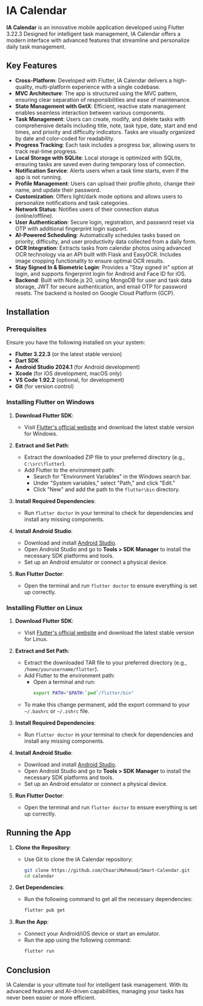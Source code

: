 # IA Calendar

**IA Calendar** is an innovative mobile application developed using Flutter 3.22.3 Designed for intelligent task management, IA Calendar offers a modern interface with advanced features that streamline and personalize daily task management.

## Key Features

- **Cross-Platform**: Developed with Flutter, IA Calendar delivers a high-quality, multi-platform experience with a single codebase.
- **MVC Architecture**: The app is structured using the MVC pattern, ensuring clear separation of responsibilities and ease of maintenance.
- **State Management with GetX**: Efficient, reactive state management enables seamless interaction between various components.
- **Task Management**: Users can create, modify, and delete tasks with comprehensive details including title, note, task type, date, start and end times, and priority and difficulty indicators. Tasks are visually organized by date and color-coded for readability.
- **Progress Tracking**: Each task includes a progress bar, allowing users to track real-time progress.
- **Local Storage with SQLite**: Local storage is optimized with SQLite, ensuring tasks are saved even during temporary loss of connection.
- **Notification Service**: Alerts users when a task time starts, even if the app is not running.
- **Profile Management**: Users can upload their profile photo, change their name, and update their password.
- **Customization**: Offers light/dark mode options and allows users to personalize notifications and task categories.
- **Network Status**: Notifies users of their connection status (online/offline).
- **User Authentication**: Secure login, registration, and password reset via OTP with additional fingerprint login support.
- **AI-Powered Scheduling**: Automatically schedules tasks based on priority, difficulty, and user productivity data collected from a daily form.
- **OCR Integration**: Extracts tasks from calendar photos using advanced OCR technology via an API built with Flask and EasyOCR. Includes image cropping functionality to ensure optimal OCR results.
- **Stay Signed In & Biometric Login**: Provides a "Stay signed in" option at login, and supports fingerprint login for Android and Face ID for iOS.
- **Backend**: Built with Node.js 20, using MongoDB for user and task data storage, JWT for secure authentication, and email OTP for password resets. The backend is hosted on Google Cloud Platform (GCP).

## Installation

### Prerequisites

Ensure you have the following installed on your system:

- **Flutter 3.22.3** (or the latest stable version)
- **Dart SDK**
- **Android Studio 2024.1** (for Android development)
- **Xcode** (for iOS development, macOS only)
- **VS Code 1.92.2** (optional, for development)
- **Git** (for version control)

### Installing Flutter on Windows

1. **Download Flutter SDK**: 
   - Visit [Flutter's official website](https://flutter.dev) and download the latest stable version for Windows.
   
2. **Extract and Set Path**:
   - Extract the downloaded ZIP file to your preferred directory (e.g., `C:\src\flutter`).
   - Add Flutter to the environment path:
     - Search for "Environment Variables" in the Windows search bar.
     - Under "System variables," select "Path," and click "Edit."
     - Click "New" and add the path to the `flutter\bin` directory.

3. **Install Required Dependencies**:
   - Run `flutter doctor` in your terminal to check for dependencies and install any missing components.

4. **Install Android Studio**:
   - Download and install [Android Studio](https://developer.android.com/studio).
   - Open Android Studio and go to **Tools > SDK Manager** to install the necessary SDK platforms and tools.
   - Set up an Android emulator or connect a physical device.

5. **Run Flutter Doctor**:
   - Open the terminal and run `flutter doctor` to ensure everything is set up correctly.

### Installing Flutter on Linux

1. **Download Flutter SDK**:
   - Visit [Flutter's official website](https://flutter.dev) and download the latest stable version for Linux.

2. **Extract and Set Path**:
   - Extract the downloaded TAR file to your preferred directory (e.g., `/home/yourusername/flutter`).
   - Add Flutter to the environment path:
     - Open a terminal and run:
       ```bash
       export PATH="$PATH:`pwd`/flutter/bin"
       ```
   - To make this change permanent, add the export command to your `~/.bashrc` or `~/.zshrc` file.

3. **Install Required Dependencies**:
   - Run `flutter doctor` in your terminal to check for dependencies and install any missing components.

4. **Install Android Studio**:
   - Download and install [Android Studio](https://developer.android.com/studio).
   - Open Android Studio and go to **Tools > SDK Manager** to install the necessary SDK platforms and tools.
   - Set up an Android emulator or connect a physical device.

5. **Run Flutter Doctor**:
   - Open the terminal and run `flutter doctor` to ensure everything is set up correctly.

## Running the App

1. **Clone the Repository**:
   - Use Git to clone the IA Calendar repository:
     ```bash
     git clone https://github.com/ChaariMahmoud/Smart-Calendar.git
     cd calendar
     ```

2. **Get Dependencies**:
   - Run the following command to get all the necessary dependencies:
     ```bash
     flutter pub get
     ```

3. **Run the App**:
   - Connect your Android/iOS device or start an emulator.
   - Run the app using the following command:
     ```bash
     flutter run
     ```

## Conclusion

IA Calendar is your ultimate tool for intelligent task management. With its advanced features and AI-driven capabilities, managing your tasks has never been easier or more efficient.
